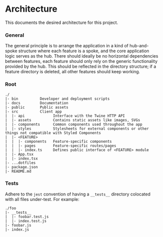 # Architecture

This documents the desired architecture for this project.

### General

The general principle is to arrange the application in a kind of hub-and-spoke structure where each feature is a spoke, and the core application logic serves as the hub. There should ideally be no horizontal dependencies between features, each feature should only rely on the generic functionality provided by the hub. This should be reflected in the directory structure; if a feature directory is deleted, all other features should keep working.

### Root

```
./
|- bin          Developer and deployment scripts
|- docs         Documentation
|- public       Public assets
|- src          Client app
|  |- api             Interface with the Twine HTTP API
|  |- assets          Contains static assets like images, SVGs
|  |- components      Common components used throughout the app
|  |- styles          Stylesheets for external components or other things not compatible with Styled Components
|  |- <FEATURE>
|  |  |- components   Feature-specific components
|  |  |- pages        Feature-specific routes/pages
|  |  |- index.ts     Defines public interface of <FEATURE> module
|  |- App.tsx
|  |- index.tsx
|- ...dotfiles
|- package.json
|- README.md
```

### Tests

Adhere to the `jest` convention of having a `__tests__` directory colocated with all files under-test. For example:

```
./foo
|- __tests__
|  |- foobar.test.js
|  |- index.test.js
|- foobar.js
|- index.js
```

